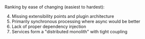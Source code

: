 Ranking by ease of changing (easiest to hardest):

  4. Missing extensibility points and plugin architecture
  5. Primarily synchronous processing where async would be better
  6. Lack of proper dependency injection
  7. Services form a "distributed monolith" with tight coupling


